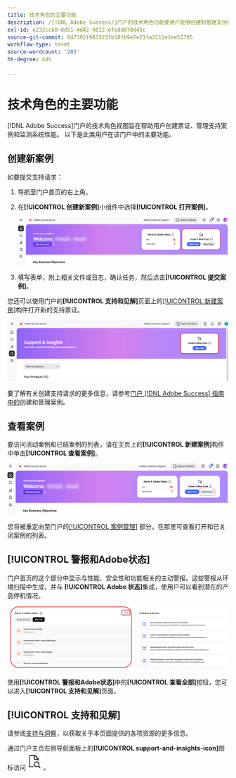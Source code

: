 ```yaml
---
title: 技术角色的主要功能
description: /[!DNL Adobe Success/]门户的技术角色功能使用户能够创建和管理支持案例、监视系统性能，以及跟踪与安全性和功能相关的警报。
exl-id: e233ccb8-8d51-4d42-9812-efedd070d45c
source-git-commit: 0d7392f983323fb18fb9e7e21fa3111e1ee51795
workflow-type: tm+mt
source-wordcount: '283'
ht-degree: 44%

---
```


# 技术角色的主要功能

[!DNL Adobe Success]门户的技术角色视图旨在帮助用户创建票证、管理支持案例和监测系统性能。 以下是此类用户在该门户中的主要功能。

## 创建新案例

如要提交支持请求：

1. 导航至门户首页的右上角。
1. 在&#x200B;**[!UICONTROL 创建新案例]**&#x200B;小组件中选择&#x200B;**[!UICONTROL 打开案例]**。

   ![create-a-new-case](/help/adobe-success-portal/assets/technical-persona-create-case.png)

1. 填写表单，附上相关文件或日志，确认任务，然后点击&#x200B;**[!UICONTROL 提交案例]**。

您还可以使用门户的&#x200B;**[!UICONTROL 支持和见解]**&#x200B;页面上的[[!UICONTROL 新建案例]](/help/adobe-success-portal/technical-persona/support-and-insights/support-and-insights-overview.md)构件打开新的支持票证。

![create-case-from-support-and-insights-tab](/help/adobe-success-portal/assets/create-case-from-support-and-insights.png)

要了解有关创建支持请求的更多信息，请参考[门户 [!DNL Adobe Success] 指南中的](/help/adobe-success-portal/technical-persona/support-and-insights/create-and-manage-cases-in-the-adobe-success-portal.md)创建和管理案例。

## 查看案例

要访问活动案例和已结案例的列表，请在主页上的&#x200B;**[!UICONTROL 新建案例]**&#x200B;构件中单击&#x200B;**[!UICONTROL 查看案例]**。

![查看和管理现有案例](/help/adobe-success-portal/assets/technical-persona-view-cases.png)

您将被重定向至门户的[[!UICONTROL 案例管理]](/help/adobe-success-portal/technical-persona/support-and-insights/support-and-insights-overview.md#case-management) 部分，在那里可查看打开和已关闭案例的列表。

## [!UICONTROL 警报和Adobe状态]

门户首页的这个部分中显示与性能、安全性和功能相关的主动警报。这些警报从环境扫描中生成，并与 **[!UICONTROL Adobe 状态]**&#x200B;集成，使用户可以看到潜在的产品停机情况。

![警报和adobe-status](/help/adobe-success-portal/assets/alerts-and-adobe-status.png)

使用&#x200B;**[!UICONTROL 警报和Adobe状态]**&#x200B;中的&#x200B;**[!UICONTROL 查看全部]**&#x200B;按钮，您可以进入&#x200B;**[!UICONTROL 支持和见解]**&#x200B;页面。

## [!UICONTROL 支持和见解]

请参阅[支持与洞察](/help/adobe-success-portal/technical-persona/support-and-insights/support-and-insights-overview.md)，以获取关于本页面提供的各项资源的更多信息。

通过门户主页左侧导航面板上的&#x200B;**[!UICONTROL support-and-insights-icon]**&#x200B;图标访问![支持和见解](/help/adobe-success-portal/assets/support-and-insight-icon.png)。
